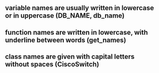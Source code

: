 ## variable names are usually written in lowercase or in uppercase (DB_NAME, db_name)

## function names are written in lowercase, with underline between words (get_names)

## class names are given with capital letters without spaces (CiscoSwitch)